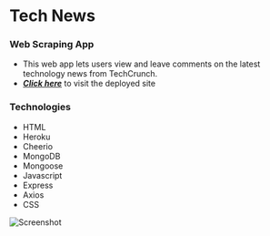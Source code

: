 # Tech News 
### Web Scraping App

- This web app lets users view and leave comments on the latest technology news from TechCrunch.
- _**[Click here](https://techcrunch-scraping.herokuapp.com/)**_ to visit the deployed site

### Technologies

- HTML
- Heroku
- Cheerio
- MongoDB
- Mongoose
- Javascript
- Express
- Axios
- CSS

![Screenshot](./screenshot.png)
